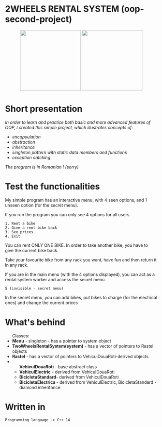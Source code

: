 
# 2WHEELS RENTAL SYSTEM (oop-second-project)

<p align="center"><img src="https://media1.giphy.com/media/1dQ8t83MTSq2q9PkH0/source.gif" width="200" height="200" /> 
    <img src="https://c.tenor.com/C5TeczshWB0AAAAC/maria-tran-bike.gif" width="200" height="200" />
</p>

# **Short presentation**
<i>
In order to learn and practice both basic and more advanced features of OOP, I created this simple project, which illustrates concepts of: <br>
  <ul>
    <li>encapsulation</li>
    <li>abstraction </li>
    <li>inheritance </li>
    <li>singleton pattern with static data members and functions </li>
    <li>exception catching </li>

  </ul>
The program is in Romanian ! (sorry)
</i>

# **Test the functionalities**
<p>My simple program has an interactive menu, with 4 seen options, and 1 unseen option (for the secret menu).</p>
<p>If you run the program you can only see 4 options for all users.</p>

```
1. Rent a bike
2. Give a rent bike back
3. See prices 
4. Exit
```

<p>You can rent ONLY ONE BIKE. In order to take another bike, you have to give the current bike back.</p>

<p>Take your favourite bike from any rack you want, have fun and then return it in any rack.</p>
<p>If you are in the main menu (with the 4 options displayed), you can act as a rental system worker and access the secret menu.</p>


```
5 (invisible - secret menu)
```
<p>In the secret menu, you can add bikes, put bikes to charge (for the electrical ones) and change the current prices</p>


# **What's behind**

<ul> Classes:
<li><b>Menu</b> - singleton - has a pointer to system object</li>
<li><b>TwoWheelsRentalSystem(system)</b> - has a vector of pointers to Rastel objects</li>
<li><b>Rastel</b> - has a vector of pointers to VehiculDouaRoti-derived objects </li>
<li>
<ul><b>VehiculDouaRoti</b> - base abstract class
<li><b>VehiculElectric</b> - derived from VehiculDouaRoti</li>
<li><b>BicicletaStandard</b>- derived from VehiculDouaRoti</li>
<li><b>BicicletaElectrica </b>- derived from VehiculElectric, BicicletaStandard - diamond inheritance</li>
</ul>
</li>
</ul>
<p> </p>


# **Written in**
```
Programming language -> C++ 14 
```
